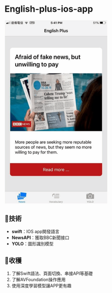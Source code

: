 # English-plus-ios-app

<img src = "https://github.com/MindBreaker3310/English-plus-ios-app/blob/main/demo.gif" width = "auto" height = "600px">

## 🚩技術

- **swift**：IOS app開發語言
- **NewsAPI**：獲取BBC新聞接口
- **YOLO**：圖形識別模型

## 💪收穫

1. 了解Swift語法、頁面切換、串接API等基礎
2. 了解AVFoundation操作應用
3. 使用深度學習模型讓APP更有趣
